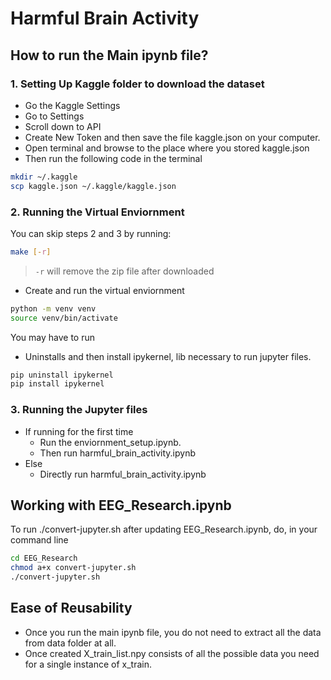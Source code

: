 # Harmful Brain Activity

## How to run the Main ipynb file?

### 1. Setting Up Kaggle folder to download the dataset

- Go the Kaggle Settings
- Go to Settings
- Scroll down to API
- Create New Token and then save the file kaggle.json on your computer.
- Open terminal and browse to the place where you stored kaggle.json
- Then run the following code in the terminal

```bash
mkdir ~/.kaggle
scp kaggle.json ~/.kaggle/kaggle.json 
```


### 2. Running the Virtual Enviornment 

You can skip steps 2 and 3 by running:
```bash
make [-r] 
```
> `-r` will remove the zip file after downloaded

- Create and run the virtual enviornment 
  
```bash
python -m venv venv
source venv/bin/activate
```

You may have to run 

- Uninstalls and then install ipykernel, lib necessary to run jupyter files.
```bash
pip uninstall ipykernel
pip install ipykernel
```



### 3. Running the Jupyter files

- If running for the first time
  - Run the enviornment_setup.ipynb.
  - Then run harmful_brain_activity.ipynb
- Else
  - Directly run harmful_brain_activity.ipynb


## Working with EEG_Research.ipynb

To run ./convert-jupyter.sh after updating EEG_Research.ipynb, do, in your command line

```bash
cd EEG_Research
chmod a+x convert-jupyter.sh
./convert-jupyter.sh
```

## Ease of Reusability

- Once you run the main ipynb file, you do not need to extract all the data from data folder at all. 
- Once created X_train_list.npy consists of all the possible data you need for a single instance of x_train.
